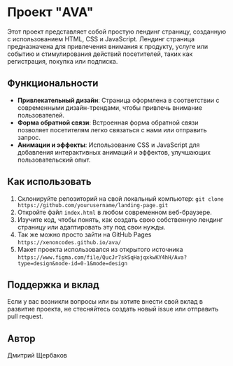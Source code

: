 # Проект "AVA"

Этот проект представляет собой простую лендинг страницу, созданную с использованием HTML, CSS и JavaScript. Лендинг страница предназначена для привлечения внимания к продукту, услуге или событию и стимулирования действий посетителей, таких как регистрация, покупка или подписка.

## Функциональности

- **Привлекательный дизайн**: Страница оформлена в соответствии с современными дизайн-трендами, чтобы привлечь внимание пользователей.
- **Форма обратной связи**: Встроенная форма обратной связи позволяет посетителям легко связаться с нами или отправить запрос.
- **Анимации и эффекты**: Использование CSS и JavaScript для добавления интерактивных анимаций и эффектов, улучшающих пользовательский опыт.

## Как использовать

1. Склонируйте репозиторий на свой локальный компьютер: `git clone https://github.com/yourusername/landing-page.git`
2. Откройте файл `index.html` в любом современном веб-браузере.
3. Изучите код, чтобы понять, как создать свою собственную лендинг страницу или адаптировать эту под свои нужды.
4. Так же можно просто зайти на GitHub Pages `https://xenoncodes.github.io/ava/`
5. Макет проекта использовался из открытого источника `https://www.figma.com/file/QucJr7skSqHajqxkwKY4hH/Ava?type=design&node-id=0-1&mode=design`

## Поддержка и вклад

Если у вас возникли вопросы или вы хотите внести свой вклад в развитие проекта, не стесняйтесь создать новый issue или отправить pull request.

## Автор

Дмитрий Щербаков
